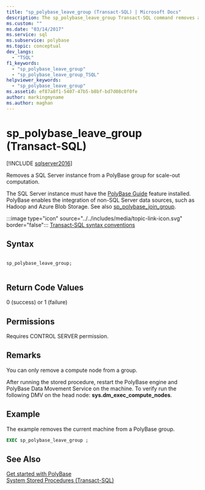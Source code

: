 ```yaml
---
title: "sp_polybase_leave_group (Transact-SQL) | Microsoft Docs"
description: The sp_polybase_leave_group Transact-SQL command removes a SQL Server instance from a PolyBase group for scale-out computation.
ms.custom: ""
ms.date: "03/14/2017"
ms.service: sql
ms.subservice: polybase
ms.topic: conceptual
dev_langs: 
  - "TSQL"
f1_keywords: 
  - "sp_polybase_leave_group"
  - "sp_polybase_leave_group_TSQL"
helpviewer_keywords: 
  - "sp_polybase_leave_group"
ms.assetid: ef87a8f1-5407-47b5-b8bf-bd7d08c0f0fe
author: markingmyname
ms.author: maghan
---
```

# sp_polybase_leave_group (Transact-SQL)
[!INCLUDE [sqlserver2016](../../includes/applies-to-version/sqlserver2016.md)]

  Removes a SQL Server instance from a PolyBase group for scale-out computation. 
 
 The SQL Server instance must have the  [PolyBase Guide](../../relational-databases/polybase/polybase-guide.md) feature installed.  PolyBase enables the integration of non-SQL Server data sources, such as Hadoop and Azure Blob Storage. See also [sp_polybase_join_group](../../relational-databases/system-stored-procedures/polybase-stored-procedures-sp-polybase-join-group.md).  
  
 :::image type="icon" source="../../includes/media/topic-link-icon.svg" border="false"::: [Transact-SQL syntax conventions](../../t-sql/language-elements/transact-sql-syntax-conventions-transact-sql.md)  
  
## Syntax  
  
```  
  
sp_polybase_leave_group;  
  
```  
  
## Return Code Values  
 0 (success) or 1 (failure)  
  
## Permissions  
 Requires CONTROL SERVER  permission.  
  
## Remarks  
 You can only remove a compute node from a group.  
  
 After running the stored procedure, restart the PolyBase engine and PolyBase Data Movement Service on the machine. To verify run the following DMV on the head node: **sys.dm_exec_compute_nodes**.  
  
## Example  
 The example removes  the current machine from a PolyBase group.  
  
```sql  
EXEC sp_polybase_leave_group ;  
```  
  
## See Also  
 [Get started with PolyBase](../polybase/polybase-guide.md)   
 [System Stored Procedures &#40;Transact-SQL&#41;](../../relational-databases/system-stored-procedures/system-stored-procedures-transact-sql.md)  
  
